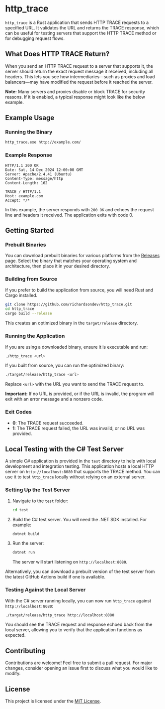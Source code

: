 # http_trace

`http_trace` is a Rust application that sends HTTP TRACE requests to a specified URL. It validates the URL and returns the TRACE response, which can be useful for testing servers that support the HTTP TRACE method or for debugging request flows.

## What Does HTTP TRACE Return?

When you send an HTTP TRACE request to a server that supports it, the server should return the exact request message it received, including all headers. This lets you see how intermediaries—such as proxies and load balancers—may have modified the request before it reached the server.

**Note:** Many servers and proxies disable or block TRACE for security reasons. If it is enabled, a typical response might look like the below example.

## Example Usage

### Running the Binary
```bash
http_trace.exe http://example.com/
```

### Example Response
```
HTTP/1.1 200 OK
Date: Sat, 14 Dec 2024 12:00:00 GMT
Server: Apache/2.4.41 (Ubuntu)
Content-Type: message/http
Content-Length: 162

TRACE / HTTP/1.1
Host: example.com
Accept: */*
```

In this example, the server responds with `200 OK` and echoes the request line and headers it received. The application exits with code 0.

## Getting Started

### Prebuilt Binaries

You can download prebuilt binaries for various platforms from the [Releases](https://github.com/richardsondev/http_trace/releases) page. Select the binary that matches your operating system and architecture, then place it in your desired directory.

### Building from Source

If you prefer to build the application from source, you will need Rust and Cargo installed.

```bash
git clone https://github.com/richardsondev/http_trace.git
cd http_trace
cargo build --release
```

This creates an optimized binary in the `target/release` directory.

### Running the Application

If you are using a downloaded binary, ensure it is executable and run:

```bash
./http_trace <url>
```

If you built from source, you can run the optimized binary:

```bash
./target/release/http_trace <url>
```

Replace `<url>` with the URL you want to send the TRACE request to.

**Important:** If no URL is provided, or if the URL is invalid, the program will exit with an error message and a nonzero code.

### Exit Codes

- **0**: The TRACE request succeeded.
- **1**: The TRACE request failed, the URL was invalid, or no URL was provided.

## Local Testing with the C# Test Server

A simple C# application is provided in the `test` directory to help with local development and integration testing. This application hosts a local HTTP server on `http://localhost:8080` that supports the TRACE method. You can use it to test `http_trace` locally without relying on an external server.

### Setting Up the Test Server

1. Navigate to the `test` folder:
   ```bash
   cd test
   ```

2. Build the C# test server. You will need the .NET SDK installed. For example:
   ```bash
   dotnet build
   ```

3. Run the server:
   ```bash
   dotnet run
   ```
   
   The server will start listening on `http://localhost:8080`.

Alternatively, you can download a prebuilt version of the test server from the latest GitHub Actions build if one is available.

### Testing Against the Local Server

With the C# server running locally, you can now run `http_trace` against `http://localhost:8080`:

```bash
./target/release/http_trace http://localhost:8080
```

You should see the TRACE request and response echoed back from the local server, allowing you to verify that the application functions as expected.

## Contributing

Contributions are welcome! Feel free to submit a pull request. For major changes, consider opening an issue first to discuss what you would like to modify.

## License

This project is licensed under the [MIT License](LICENSE).
